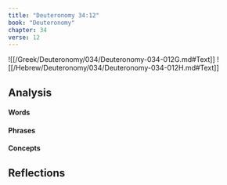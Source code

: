 ```yaml
---
title: "Deuteronomy 34:12"
book: "Deuteronomy"
chapter: 34
verse: 12
---
```

![[/Greek/Deuteronomy/034/Deuteronomy-034-012G.md#Text]]
![[/Hebrew/Deuteronomy/034/Deuteronomy-034-012H.md#Text]]

## Analysis

#### Words

#### Phrases

#### Concepts

## Reflections
